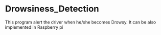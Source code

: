 # Drowsiness_Detection
This program alert the driver when he/she becomes Drowsy.
It can be also implemented in Raspberry pi
